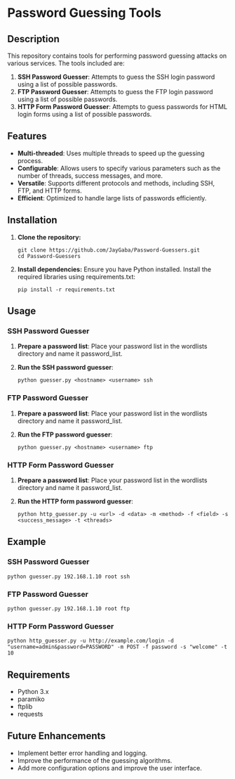 # Password Guessing Tools

## Description

This repository contains tools for performing password guessing attacks on various services. The tools included are:

1. **SSH Password Guesser**: Attempts to guess the SSH login password using a list of possible passwords.
2. **FTP Password Guesser**: Attempts to guess the FTP login password using a list of possible passwords.
3. **HTTP Form Password Guesser**: Attempts to guess passwords for HTML login forms using a list of possible passwords.

## Features

- **Multi-threaded**: Uses multiple threads to speed up the guessing process.
- **Configurable**: Allows users to specify various parameters such as the number of threads, success messages, and more.
- **Versatile**: Supports different protocols and methods, including SSH, FTP, and HTTP forms.
- **Efficient**: Optimized to handle large lists of passwords efficiently.

## Installation

1. **Clone the repository:**
   ```
   git clone https://github.com/JayGaba/Password-Guessers.git
   cd Password-Guessers
   ```

3. **Install dependencies:**
   Ensure you have Python installed. Install the required libraries using requirements.txt:
   ``` 
   pip install -r requirements.txt
   ```
## Usage

### SSH Password Guesser

1. **Prepare a password list**: Place your password list in the wordlists directory and name it password_list.
2. **Run the SSH password guesser**:
   
   ```
   python guesser.py <hostname> <username> ssh
   ```

### FTP Password Guesser

1. **Prepare a password list**: Place your password list in the wordlists directory and name it password_list.
2. **Run the FTP password guesser**:
   
   ```
   python guesser.py <hostname> <username> ftp
   ```

### HTTP Form Password Guesser

1. **Prepare a password list**: Place your password list in the wordlists directory and name it password_list.
2. **Run the HTTP form password guesser**:
   
   ```
   python http_guesser.py -u <url> -d <data> -m <method> -f <field> -s <success_message> -t <threads>
   ```
## Example

### SSH Password Guesser
```
python guesser.py 192.168.1.10 root ssh
```
### FTP Password Guesser
```
python guesser.py 192.168.1.10 root ftp
```
### HTTP Form Password Guesser
```
python http_guesser.py -u http://example.com/login -d "username=admin&password=PASSWORD" -m POST -f password -s "welcome" -t 10
```
## Requirements

- Python 3.x
- paramiko
- ftplib
- requests

## Future Enhancements

- Implement better error handling and logging.
- Improve the performance of the guessing algorithms.
- Add more configuration options and improve the user interface.


